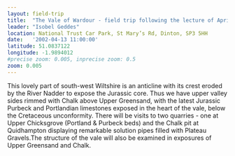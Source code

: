 ```yaml
---
layout: field-trip
title:  "The Vale of Wardour - field trip following the lecture of April 4th"
leader: "Isobel Geddes"
location: National Trust Car Park, St Mary’s Rd, Dinton, SP3 5HH
date:   '2002-04-13 11:00:00'
latitude: 51.0837122
longitude: -1.9894012
#precise zoom: 0.005, inprecise zoom: 0.5
zoom: 0.005
---
```

This lovely part of south-west Wiltshire is an anticline with its crest eroded by the River Nadder to expose the Jurassic core. Thus we have upper valley sides rimmed with Chalk above Upper Greensand, with the latest Jurassic Purbeck and Portlandian limestones exposed in the heart of the vale, below the Cretaceous unconformity. There will be visits to two quarries - one at Upper Chicksgrove (Portland & Purbeck beds) and the Chalk pit at Quidhampton displaying remarkable solution pipes filled with Plateau Gravels.The structure of the vale will also be examined in exposures of Upper Greensand and Chalk.